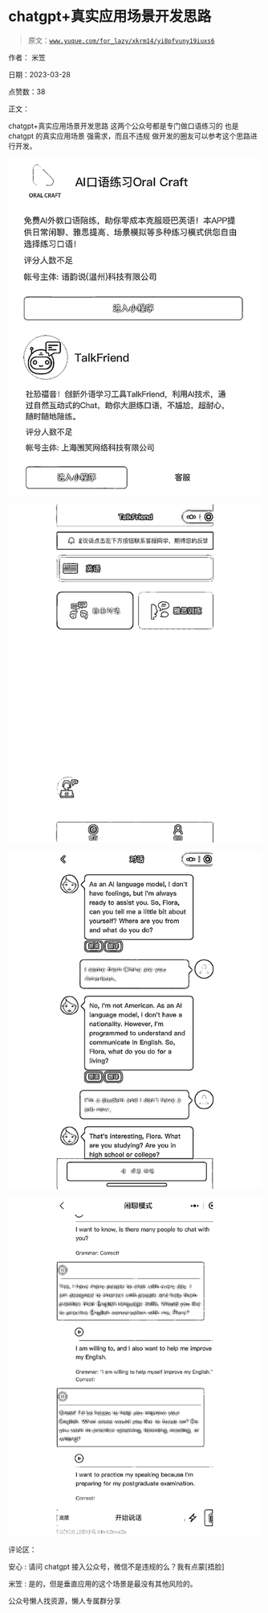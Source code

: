 # chatgpt+真实应用场景开发思路

> 原文：[`www.yuque.com/for_lazy/xkrm14/yi8pfvuny19iuxs6`](https://www.yuque.com/for_lazy/xkrm14/yi8pfvuny19iuxs6)



作者： 米笠



日期：2023-03-28



点赞数：38



正文：



chatgpt+真实应用场景开发思路 这两个公众号都是专门做口语练习的 也是 chatgpt 的真实应用场景 强需求，而且不违规 做开发的圈友可以参考这个思路进行开发。



![](img/f2b722b90fcc428f7173e7e61173c0c7.png)  

![](img/0f0ce5a3dbaa0082ee39477d3a3f9638.png)  

![](img/992be3d95744095ccf811916a204b94e.png)  

![](img/f00f1518da3ee38fa1d35aba29c6860e.png)  

评论区：



安心 : 请问 chatgpt 接入公众号，微信不是违规的么？我有点蒙[捂脸]



米笠 : 是的，但是垂直应用的这个场景是最没有其他风险的。



公众号懒人找资源，懒人专属群分享

